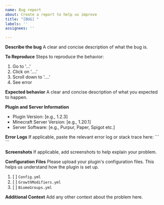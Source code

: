 ```yaml
---
name: Bug report
about: Create a report to help us improve
title: "[BUG] "
labels: ''
assignees: ''

---
```


**Describe the bug**
A clear and concise description of what the bug is.

**To Reproduce**
Steps to reproduce the behavior:
1. Go to '...'
2. Click on '....'
3. Scroll down to '....'
4. See error

**Expected behavior**
A clear and concise description of what you expected to happen.


**Plugin and Server Information**
- Plugin Version: [e.g., 1.2.3]
- Minecraft Server Version: [e.g., 1.20.1]
- Server Software: [e.g., Purpur, Paper, Spigot etc.]

**Error Logs**
If applicable, paste the relevant error log or stack trace here:
\```
<error log>
\```

**Screenshots**
If applicable, add screenshots to help explain your problem.


**Configuration Files**
Please upload your plugin's configuration files. This helps us understand how the plugin is set up.

1. [ ] `Config.yml` 
2. [ ] `GrowthModifiers.yml`
3. [ ] `BiomeGroups.yml`


**Additional Context**
Add any other context about the problem here.
